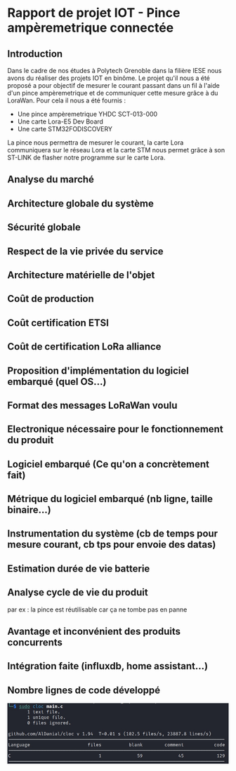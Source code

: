 # Rapport de projet IOT - Pince ampèremetrique connectée

## Introduction

Dans le cadre de nos études à Polytech Grenoble dans la filière IESE nous avons du réaliser des projets IOT en binôme. Le projet qu'il nous a été proposé a pour objectif de mesurer le courant 
passant dans un fil à l'aide d'un pince ampèremetrique et de communiquer cette mesure grâce à du LoraWan. Pour cela il nous a été fournis : 

- Une pince ampèremetrique YHDC SCT-013-000
- Une carte Lora-E5 Dev Board
- Une carte STM32FODISCOVERY

La pince nous permettra de mesurer le courant, la carte Lora communiquera sur le réseau Lora et la carte STM nous permet grâce à son ST-LINK de flasher notre programme sur le carte Lora.

## Analyse du marché

## Architecture globale du système

## Sécurité globale

## Respect de la vie privée du service

## Architecture matérielle de l'objet

## Coût de production

## Coût certification ETSI 

## Coût de certification LoRa alliance

## Proposition d'implémentation du logiciel embarqué (quel OS...)

## Format des messages LoRaWan voulu

## Electronique nécessaire pour le fonctionnement du produit

## Logiciel embarqué (Ce qu'on a concrètement fait)

## Métrique du logiciel embarqué (nb ligne, taille binaire...)

## Instrumentation du système (cb de temps pour mesure courant, cb tps pour envoie des datas)

## Estimation durée de vie batterie

## Analyse cycle de vie du produit
par ex : la pince est réutilisable car ça ne tombe pas en panne

## Avantage et inconvénient des produits concurrents

## Intégration faite (influxdb, home assistant...)

## Nombre lignes de code développé
![Cloc](img/cloc.jpg)

